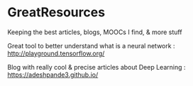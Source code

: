 # GreatResources
Keeping the best articles, blogs, MOOCs I find, &amp; more stuff

Great tool to better understand what is a neural network :
http://playground.tensorflow.org/

Blog with really cool & precise articles about Deep Learning :
https://adeshpande3.github.io/


